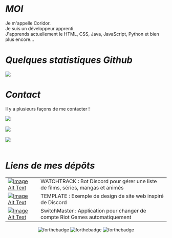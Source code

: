 # *MOI*

Je m'appelle Coridor. <br>
Je suis un développeur apprenti. <br>
J'apprends actuellement le HTML, CSS, Java, JavaScript, Python et bien plus encore...

# *Quelques statistiques Github*
<p>
    <a href="#"><img src="https://github-readme-stats.vercel.app/api?username=Cori-bot&show_icons=true&title_color=999&text_color=9f9f9f&bg_color=00000000&hide_border=true"></a>
</p>

# *Contact*
Il y a plusieurs façons de me contacter !

<a href="" target="_blank"><img src="https://img.shields.io/static/v1?label=DISCORD&message=Coridor&color=7289da&style=for-the-badge"></a><br><br>
<a href="https://x.com/Coridor_" target="_blank"><img src="https://img.shields.io/static/v1?label=TWITTER&message=Coridor_&color=00acee&style=for-the-badge"></a><br><br>
<a href="mailto: coridor.mail@gmail.com" target="_blank"><img src="https://img.shields.io/static/v1?label=mail&message=coridor.mail@gmail.com&color=white&style=for-the-badge"></a><br><br>

# *Liens de mes dépôts*

<table align="center">
    <tr>
        <td><a href="https://github.com/Cori-bot/Watchtrack"><img src="https://github.com/user-attachments/assets/c9740617-00e8-401e-ba45-7d33d62214f3" alt="Image Alt Text"></a></td>
        <td>WATCHTRACK : Bot Discord pour gérer une liste de films, séries, mangas et animés</td>
    </tr>
    <tr>
        <td><a href="https://github.com/Cori-bot/site-discord-v1"><img src="https://github.com/user-attachments/assets/c9740617-00e8-401e-ba45-7d33d62214f3" alt="Image Alt Text"></a></td>
        <td>TEMPLATE : Exemple de design de site web inspiré de Discord</td>
    </tr>
    <tr>
        <td><a href="https://github.com/Cori-bot/SwitchMaster"><img src="https://github.com/user-attachments/assets/c9740617-00e8-401e-ba45-7d33d62214f3" alt="Image Alt Text"></a></td>
        <td>SwitchMaster : Application pour changer de compte Riot Games automatiquement</td>
    </tr>
</table>


<div align="center">
    <img src="https://forthebadge.com/images/badges/made-with-markdown.svg" alt="forthebadge">
    <img src="https://forthebadge.com/images/badges/made-with-html.svg" alt="forthebadge">
    <img src="https://forthebadge.com/images/badges/made-with-css.svg" alt="forthebadge">
</div>
